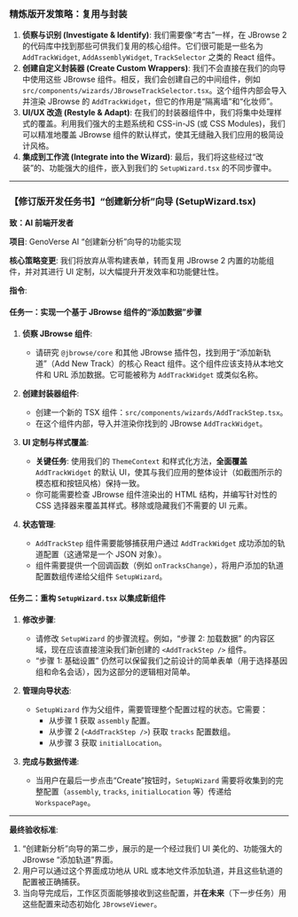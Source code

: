 
### **精炼版开发策略：复用与封装**

1.  **侦察与识别 (Investigate & Identify)**: 我们需要像“考古”一样，在 JBrowse 2 的代码库中找到那些可供我们复用的核心组件。它们很可能是一些名为 `AddTrackWidget`, `AddAssemblyWidget`, `TrackSelector` 之类的 React 组件。
2.  **创建自定义封装器 (Create Custom Wrappers)**: 我们不会直接在我们的向导中使用这些 JBrowse 组件。相反，我们会创建自己的中间组件，例如 `src/components/wizards/JBrowseTrackSelector.tsx`。这个组件内部会导入并渲染 JBrowse 的 `AddTrackWidget`，但它的作用是“隔离墙”和“化妆师”。
3.  **UI/UX 改造 (Restyle & Adapt)**: 在我们的封装器组件中，我们将集中处理样式的覆盖。利用我们强大的主题系统和 CSS-in-JS (或 CSS Modules)，我们可以精准地覆盖 JBrowse 组件的默认样式，使其无缝融入我们应用的极简设计风格。
4.  **集成到工作流 (Integrate into the Wizard)**: 最后，我们将这些经过“改装”的、功能强大的组件，嵌入到我们的 `SetupWizard.tsx` 的不同步骤中。

---

### **【修订版开发任务书】“创建新分析”向导 (SetupWizard.tsx)**

**致：AI 前端开发者**

**项目**: GenoVerse AI “创建新分析”向导的功能实现

**核心策略变更**: 我们将放弃从零构建表单，转而复用 JBrowse 2 内置的功能组件，并对其进行 UI 定制，以大幅提升开发效率和功能健壮性。

**指令**:

#### **任务一：实现一个基于 JBrowse 组件的“添加数据”步骤**

1.  **侦察 JBrowse 组件**:
    *   请研究 `@jbrowse/core` 和其他 JBrowse 插件包，找到用于“添加新轨道”（Add New Track）的核心 React 组件。这个组件应该支持从本地文件和 URL 添加数据。它可能被称为 `AddTrackWidget` 或类似名称。

2.  **创建封装器组件**:
    *   创建一个新的 TSX 组件：`src/components/wizards/AddTrackStep.tsx`。
    *   在这个组件内部，导入并渲染你找到的 JBrowse `AddTrackWidget`。

3.  **UI 定制与样式覆盖**:
    *   **关键任务**: 使用我们的 `ThemeContext` 和样式化方法，**全面覆盖** `AddTrackWidget` 的默认 UI，使其与我们应用的整体设计（如截图所示的模态框和按钮风格）保持一致。
    *   你可能需要检查 JBrowse 组件渲染出的 HTML 结构，并编写针对性的 CSS 选择器来覆盖其样式。移除或隐藏我们不需要的 UI 元素。

4.  **状态管理**:
    *   `AddTrackStep` 组件需要能够捕获用户通过 `AddTrackWidget` 成功添加的轨道配置（这通常是一个 JSON 对象）。
    *   组件需要提供一个回调函数（例如 `onTracksChange`），将用户添加的轨道配置数组传递给父组件 `SetupWizard`。

#### **任务二：重构 `SetupWizard.tsx` 以集成新组件**

1.  **修改步骤**:
    *   请修改 `SetupWizard` 的步骤流程。例如，“步骤 2: 加载数据” 的内容区域，现在应该直接渲染我们新创建的 `<AddTrackStep />` 组件。
    *   “步骤 1: 基础设置” 仍然可以保留我们之前设计的简单表单（用于选择基因组和命名会话），因为这部分的逻辑相对简单。

2.  **管理向导状态**:
    *   `SetupWizard` 作为父组件，需要管理整个配置过程的状态。它需要：
        *   从步骤 1 获取 `assembly` 配置。
        *   从步骤 2 (`<AddTrackStep />`) 获取 `tracks` 配置数组。
        *   从步骤 3 获取 `initialLocation`。

3.  **完成与数据传递**:
    *   当用户在最后一步点击“Create”按钮时，`SetupWizard` 需要将收集到的完整配置（`assembly`, `tracks`, `initialLocation` 等）传递给 `WorkspacePage`。

---

**最终验收标准**:

1.  “创建新分析”向导的第二步，展示的是一个经过我们 UI 美化的、功能强大的 JBrowse “添加轨道”界面。
2.  用户可以通过这个界面成功地从 URL 或本地文件添加轨道，并且这些轨道的配置被正确捕获。
3.  当向导完成后，工作区页面能够接收到这些配置，并**在未来**（下一步任务）用这些配置来动态初始化 `JBrowseViewer`。


